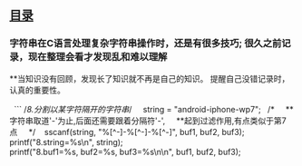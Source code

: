 ## [目录](README.md)

### 字符串在C语言处理复杂字符串操作时，还是有很多技巧; 很久之前记录，现在整理会看才发现乱和难以理解 

**当知识没有回顾，发现长了知识就不再是自己的知识。 提醒自己没错记录时，认真的重要性。  


  ``` 
  /*8.分割以某字符隔开的字符串*/    
  string = "android-iphone-wp7";  
  /*     **字符串取道'-'为止,后面还需要跟着分隔符'-',     **起到过滤作用,有点类似于第7点     */   
  sscanf(string, "%[^-]-%[^-]-%[^-]", buf1, buf2, buf3);   
  printf("8.string=%s\n", string);    
  printf("8.buf1=%s, buf2=%s, buf3=%s\n\n", buf1, buf2, buf3);
  ``` 

  
  
